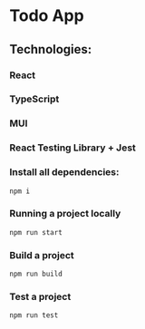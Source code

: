 # Todo App

## Technologies:

### React
### TypeScript
### MUI
### React Testing Library + Jest


### Install all dependencies:

```
npm i
```

### Running a project locally

```
npm run start
```

### Build a project

```
npm run build
```

### Test a project

```
npm run test
```
